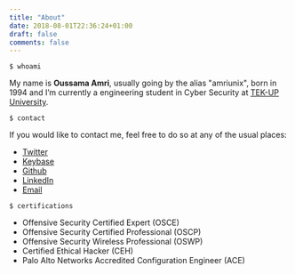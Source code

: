 ```yaml
---
title: "About"
date: 2018-08-01T22:36:24+01:00
draft: false
comments: false
---
```

```shell
$ whoami
```
My name is **Oussama Amri**, usually going by the alias "amriunix", born in 1994 and I’m currently a engineering student in Cyber Security at [TEK-UP University](http://tek-up.de/).

```shell
$ contact
```
If you would like to contact me, feel free to do so at any of the usual places:

* [Twitter](https://twitter.com/amriunix)
* [Keybase](https://keybase.io/amriunix)
* [Github](https://github.com/amriunix)
* [LinkedIn](https://www.linkedin.com/in/amriunix/)
* [Email](mailto:oussama[at]amriunix.com)

```shell
$ certifications
```
* Offensive Security Certified Expert (OSCE)
* Offensive Security Certified Professional (OSCP)
* Offensive Security Wireless Professional (OSWP)
* Certified Ethical Hacker (CEH)
* Palo Alto Networks Accredited Configuration Engineer (ACE)
